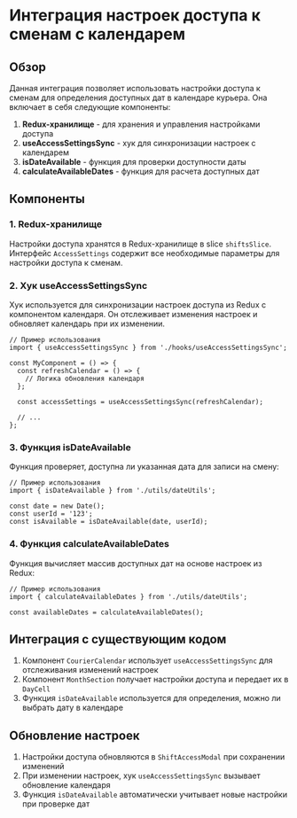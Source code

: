 # Интеграция настроек доступа к сменам с календарем

## Обзор

Данная интеграция позволяет использовать настройки доступа к сменам для определения доступных дат в календаре курьера. Она включает в себя следующие компоненты:

1. **Redux-хранилище** - для хранения и управления настройками доступа
2. **useAccessSettingsSync** - хук для синхронизации настроек с календарем
3. **isDateAvailable** - функция для проверки доступности даты
4. **calculateAvailableDates** - функция для расчета доступных дат

## Компоненты

### 1. Redux-хранилище

Настройки доступа хранятся в Redux-хранилище в slice `shiftsSlice`. Интерфейс `AccessSettings` содержит все необходимые параметры для настройки доступа к сменам.

### 2. Хук useAccessSettingsSync

Хук используется для синхронизации настроек доступа из Redux с компонентом календаря. Он отслеживает изменения настроек и обновляет календарь при их изменении.

```tsx
// Пример использования
import { useAccessSettingsSync } from './hooks/useAccessSettingsSync';

const MyComponent = () => {
  const refreshCalendar = () => {
    // Логика обновления календаря
  };
  
  const accessSettings = useAccessSettingsSync(refreshCalendar);
  
  // ...
};
```

### 3. Функция isDateAvailable

Функция проверяет, доступна ли указанная дата для записи на смену:

```tsx
// Пример использования
import { isDateAvailable } from './utils/dateUtils';

const date = new Date();
const userId = '123';
const isAvailable = isDateAvailable(date, userId);
```

### 4. Функция calculateAvailableDates

Функция вычисляет массив доступных дат на основе настроек из Redux:

```tsx
// Пример использования
import { calculateAvailableDates } from './utils/dateUtils';

const availableDates = calculateAvailableDates();
```

## Интеграция с существующим кодом

1. Компонент `CourierCalendar` использует `useAccessSettingsSync` для отслеживания изменений настроек
2. Компонент `MonthSection` получает настройки доступа и передает их в `DayCell`
3. Функция `isDateAvailable` используется для определения, можно ли выбрать дату в календаре

## Обновление настроек

1. Настройки доступа обновляются в `ShiftAccessModal` при сохранении изменений
2. При изменении настроек, хук `useAccessSettingsSync` вызывает обновление календаря
3. Функция `isDateAvailable` автоматически учитывает новые настройки при проверке дат 